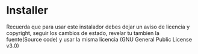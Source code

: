 # Installer

Recuerda que para usar este instalador debes dejar un aviso de licencia y copyright, seguir los cambios de estado, revelar tu tambien la fuente(Source code) y usar la misma licencia (GNU General Public License v3.0)
